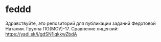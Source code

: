 # feddd
Здравствуйте, это репозиторий для публикации заданий Федотовой Наталии. Группа ПО(МОУ)-17.
Сравнение лицензий: https://yadi.sk/i/gdSN1iqkkwZbdA
